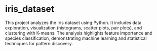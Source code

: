 # iris_dataset
This project analyzes the Iris dataset using Python. It includes data exploration, visualization (histograms, scatter plots, pair plots), and clustering with K-means. The analysis highlights feature importance and species classification, demonstrating machine learning and statistical techniques for pattern discovery.
